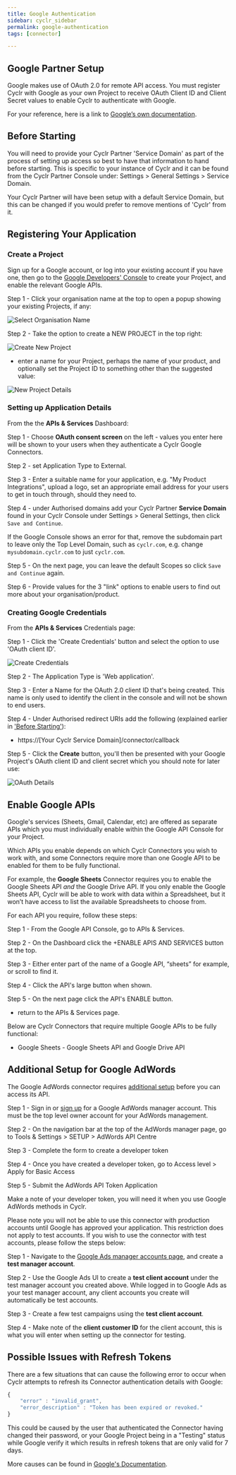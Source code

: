 ```yaml
---
title: Google Authentication
sidebar: cyclr_sidebar
permalink: google-authentication
tags: [connector]

---
```


##  Google Partner Setup

Google makes use of OAuth 2.0 for remote API access. You must register Cyclr with Google as your own Project to receive OAuth Client ID and Client Secret values to enable Cyclr to authenticate with Google.

For your reference, here is a link to [Google’s own documentation](https://developers.google.com/identity/protocols/OAuth2WebServer).

## Before Starting

You will need to provide your Cyclr Partner 'Service Domain' as part of the process of setting up access so best to have that information to hand before starting. This is specific to your instance of Cyclr and it can be found from the Cyclr Partner Console under:
Settings > General Settings > Service Domain.

Your Cyclr Partner will have been setup with a default Service Domain, but this can be changed if you would prefer to remove mentions of 'Cyclr' from it.

## Registering Your Application

### Create a Project

Sign up for a Google account, or log into your existing account if you have one, then go to the
[Google Developers' Console](https://console.developers.google.com/) to create your Project, and enable the relevant Google APIs.

Step 1 - Click your organisation name at the top to open a popup showing your existing Projects, if any:

![Select Organisation Name](./images/google-auth-1.png)

Step 2 -	Take the option to create a NEW PROJECT in the top right: 

![Create New Project](./images/google-auth-2.png)

*	enter a name for your Project, perhaps the name of your product, and optionally set the Project ID to something other than the suggested value:

![New Project Details](./images/google-auth-3.png)

### Setting up Application Details

From the the **APIs & Services** Dashboard:

Step 1 - Choose **OAuth consent screen** on the left - values you enter here will be shown to your users when they authenticate a Cyclr Google Connectors.

Step 2 - set Application Type to External.

Step 3 -	Enter a suitable name for your application, e.g. "My Product Integrations", upload a logo, set an appropriate email address for your users to get in touch through, should they need to.

Step 4 -	under Authorised domains add your Cyclr Partner **Service Domain** found in your Cyclr Console under Settings > General Settings, then click `Save and Continue`.

If the Google Console shows an error for that, remove the subdomain part to leave only the Top Level Domain, such as `cyclr.com`, e.g. change `mysubdomain.cyclr.com` to just `cyclr.com`.

Step 5 -	On the next page, you can leave the default Scopes so click `Save and Continue` again.

Step 6 -	Provide values for the 3 "link" options to enable users to find out more about your organisation/product.

### Creating Google Credentials

From the **APIs & Services** Credentials page:

Step 1 - Click the 'Create Credentials' button and select the option to use 'OAuth client ID'.

![Create Credentials](./images/google-auth-4.png)

Step 2 - The Application Type is 'Web application'.

Step 3 - Enter a Name for the OAuth 2.0 client ID that's being created. This name is only used to identify the client in the console and will not be shown to end users.

Step 4 - Under Authorised redirect URIs add the following (explained earlier in ['Before Starting'](#before-starting)):

*	https://[Your Cyclr Service Domain]/connector/callback

Step 5	- Click the **Create** button, you'll then be presented with your Google Project's OAuth client ID and client secret which you should note for later use:

![OAuth Details](./images/google-auth-5.png)

## Enable Google APIs

Google's services (Sheets, Gmail, Calendar, etc) are offered as separate APIs which you must individually enable within the Google API Console for your Project.

Which APIs you enable depends on which Cyclr Connectors you wish to work with, and some Connectors require more than one Google API to be enabled for them to be fully functional.

For example, the **Google Sheets** Connector requires you to enable the Google Sheets API *and* the Google Drive API.  If you only enable the Google Sheets API, Cyclr will be able to work with data within a Spreadsheet, but it won’t have access to list the available Spreadsheets to choose from.

For each API you require, follow these steps:

Step 1 - From the Google API Console, go to APIs & Services.

Step 2 - On the Dashboard click the +ENABLE APIS AND SERVICES button at the top.

Step 3 - Either enter part of the name of a Google API, “sheets” for example, or scroll to find it.

Step 4 - Click the API's large button when shown.

Step 5 - On the next page click the API's ENABLE button.

*	return to the APIs & Services page.


Below are Cyclr Connectors that require multiple Google APIs to be fully functional:

* Google Sheets - Google Sheets API and Google Drive API


## Additional Setup for Google AdWords

The Google AdWords connector requires [additional setup](https://developers.google.com/adwords/api/docs/guides/signup) before you can access its API.

Step 1 - Sign in or [sign up](https://support.google.com/google-ads/answer/7459399) for a Google AdWords manager account. This must be the top level owner account for your AdWords management. 

Step 2 - On the navigation bar at the top of the AdWords manager page, go to Tools & Settings > SETUP > AdWords API Centre

Step 3 - Complete the form to create a developer token

Step 4 - Once you have created a developer token, go to Access level > Apply for Basic Access

Step 5 - Submit the AdWords API Token Application

Make a note of your developer token, you will need it when you use Google AdWords methods in Cyclr.

Please note you will not be able to use this connector with production accounts until Google has approved your application. This restriction does not apply to test accounts. If you wish to use the connector with test accounts, please follow the steps below:

Step 1 - Navigate to the [Google Ads manager accounts page](https://adwords.google.com/um/Welcome/Home?a=1&sf=mt&authuser=0#ta), and create a **test manager account**.

Step 2 - Use the Google Ads UI to create a **test client account** under the test manager account you created above. While logged in to Google Ads as your test manager account, any client accounts you create will automatically be test accounts.

Step 3 - Create a few test campaigns using the **test client account**.

Step 4 - Make note of the **client customer ID** for the client account, this is what you will enter when setting up the connector for testing.


##  Possible Issues with Refresh Tokens

There are a few situations that can cause the following error to occur when Cyclr attempts to refresh its Connector authentication details with Google:

```javascript
{
    "error" : "invalid_grant",
    "error_description" : "Token has been expired or revoked."
}
```

This could be caused by the user that authenticated the Connector having changed their password, or your Google Project being in a "Testing" status while Google verify it which results in refresh tokens that are only valid for 7 days.

More causes can be found in [Google's Documentation](https://developers.google.com/identity/protocols/oauth2#expiration).
